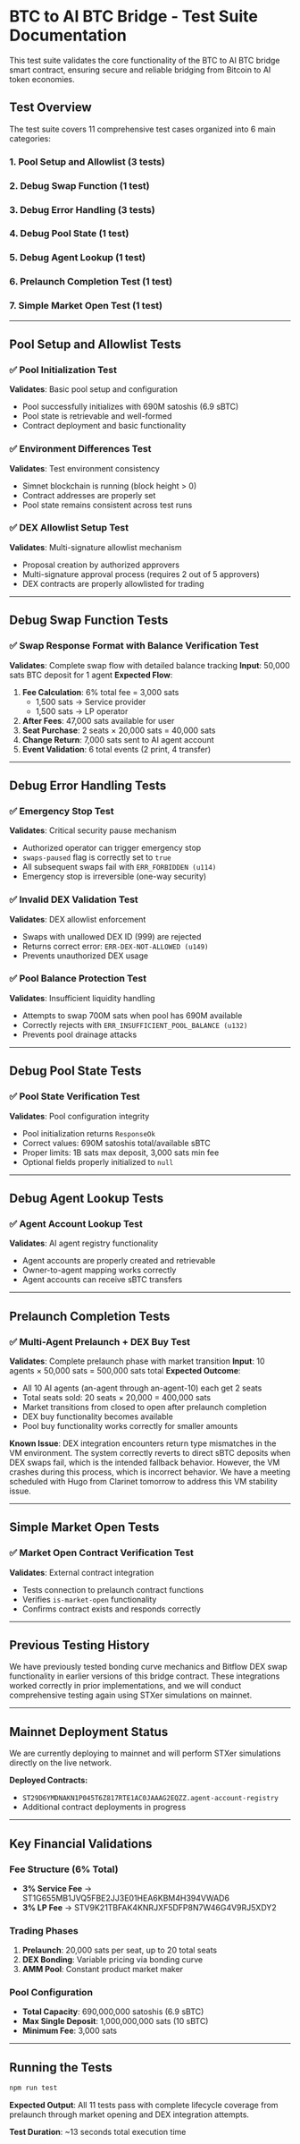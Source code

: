 # BTC to AI BTC Bridge - Test Suite Documentation

This test suite validates the core functionality of the BTC to AI BTC bridge smart contract, ensuring secure and reliable bridging from Bitcoin to AI token economies.

## Test Overview

The test suite covers 11 comprehensive test cases organized into 6 main categories:

### 1. Pool Setup and Allowlist (3 tests)

### 2. Debug Swap Function (1 test)

### 3. Debug Error Handling (3 tests)

### 4. Debug Pool State (1 test)

### 5. Debug Agent Lookup (1 test)

### 6. Prelaunch Completion Test (1 test)

### 7. Simple Market Open Test (1 test)

---

## Pool Setup and Allowlist Tests

### ✅ Pool Initialization Test

**Validates**: Basic pool setup and configuration

- Pool successfully initializes with 690M satoshis (6.9 sBTC)
- Pool state is retrievable and well-formed
- Contract deployment and basic functionality

### ✅ Environment Differences Test

**Validates**: Test environment consistency

- Simnet blockchain is running (block height > 0)
- Contract addresses are properly set
- Pool state remains consistent across test runs

### ✅ DEX Allowlist Setup Test

**Validates**: Multi-signature allowlist mechanism

- Proposal creation by authorized approvers
- Multi-signature approval process (requires 2 out of 5 approvers)
- DEX contracts are properly allowlisted for trading

---

## Debug Swap Function Tests

### ✅ Swap Response Format with Balance Verification Test

**Validates**: Complete swap flow with detailed balance tracking
**Input**: 50,000 sats BTC deposit for 1 agent
**Expected Flow**:

1. **Fee Calculation**: 6% total fee = 3,000 sats
   - 1,500 sats → Service provider
   - 1,500 sats → LP operator
2. **After Fees**: 47,000 sats available for user
3. **Seat Purchase**: 2 seats × 20,000 sats = 40,000 sats
4. **Change Return**: 7,000 sats sent to AI agent account
5. **Event Validation**: 6 total events (2 print, 4 transfer)

---

## Debug Error Handling Tests

### ✅ Emergency Stop Test

**Validates**: Critical security pause mechanism

- Authorized operator can trigger emergency stop
- `swaps-paused` flag is correctly set to `true`
- All subsequent swaps fail with `ERR_FORBIDDEN (u114)`
- Emergency stop is irreversible (one-way security)

### ✅ Invalid DEX Validation Test

**Validates**: DEX allowlist enforcement

- Swaps with unallowed DEX ID (999) are rejected
- Returns correct error: `ERR-DEX-NOT-ALLOWED (u149)`
- Prevents unauthorized DEX usage

### ✅ Pool Balance Protection Test

**Validates**: Insufficient liquidity handling

- Attempts to swap 700M sats when pool has 690M available
- Correctly rejects with `ERR_INSUFFICIENT_POOL_BALANCE (u132)`
- Prevents pool drainage attacks

---

## Debug Pool State Tests

### ✅ Pool State Verification Test

**Validates**: Pool configuration integrity

- Pool initialization returns `ResponseOk`
- Correct values: 690M satoshis total/available sBTC
- Proper limits: 1B sats max deposit, 3,000 sats min fee
- Optional fields properly initialized to `null`

---

## Debug Agent Lookup Tests

### ✅ Agent Account Lookup Test

**Validates**: AI agent registry functionality

- Agent accounts are properly created and retrievable
- Owner-to-agent mapping works correctly
- Agent accounts can receive sBTC transfers

---

## Prelaunch Completion Tests

### ✅ Multi-Agent Prelaunch + DEX Buy Test

**Validates**: Complete prelaunch phase with market transition
**Input**: 10 agents × 50,000 sats = 500,000 sats total
**Expected Outcome**:

- All 10 AI agents (an-agent through an-agent-10) each get 2 seats
- Total seats sold: 20 seats × 20,000 = 400,000 sats
- Market transitions from closed to open after prelaunch completion
- DEX buy functionality becomes available
- Pool buy functionality works correctly for smaller amounts

**Known Issue**: DEX integration encounters return type mismatches in the VM environment. The system correctly reverts to direct sBTC deposits when DEX swaps fail, which is the intended fallback behavior. However, the VM crashes during this process, which is incorrect behavior. We have a meeting scheduled with Hugo from Clarinet tomorrow to address this VM stability issue.

---

## Simple Market Open Tests

### ✅ Market Open Contract Verification Test

**Validates**: External contract integration

- Tests connection to prelaunch contract functions
- Verifies `is-market-open` functionality
- Confirms contract exists and responds correctly

---

## Previous Testing History

We have previously tested bonding curve mechanics and Bitflow DEX swap functionality in earlier versions of this bridge contract. These integrations worked correctly in prior implementations, and we will conduct comprehensive testing again using STXer simulations on mainnet.

---

## Mainnet Deployment Status

We are currently deploying to mainnet and will perform STXer simulations directly on the live network.

**Deployed Contracts:**

- `ST29D6YMDNAKN1P045T6Z817RTE1AC0JAAAG2EQZZ.agent-account-registry`
- Additional contract deployments in progress

---

## Key Financial Validations

### Fee Structure (6% Total)

- **3% Service Fee** → ST1G655MB1JVQ5FBE2JJ3E01HEA6KBM4H394VWAD6
- **3% LP Fee** → STV9K21TBFAK4KNRJXF5DFP8N7W46G4V9RJ5XDY2

### Trading Phases

1. **Prelaunch**: 20,000 sats per seat, up to 20 total seats
2. **DEX Bonding**: Variable pricing via bonding curve
3. **AMM Pool**: Constant product market maker

### Pool Configuration

- **Total Capacity**: 690,000,000 satoshis (6.9 sBTC)
- **Max Single Deposit**: 1,000,000,000 sats (10 sBTC)
- **Minimum Fee**: 3,000 sats

---

## Running the Tests

```bash
npm run test
```

**Expected Output**: All 11 tests pass with complete lifecycle coverage from prelaunch through market opening and DEX integration attempts.

**Test Duration**: ~13 seconds total execution time
